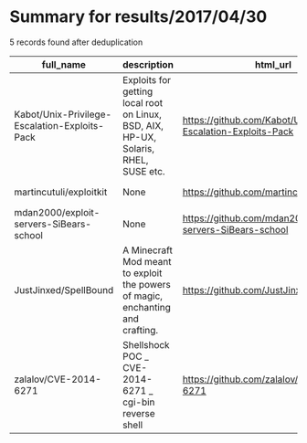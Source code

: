 
# Summary for results/2017/04/30
    
5 records found after deduplication

| full_name | description | html_url | matched_list | matched_count | pushed_at | size | stargazers_count | language | forks_count |
|-----------------------------------------------|-------------------------------------------------------------------------------------|------------------------------------------------------------------|----------------------|-----------------|---------------------------|--------|--------------------|------------|---------------|
| Kabot/Unix-Privilege-Escalation-Exploits-Pack | Exploits for getting local root on Linux, BSD, AIX, HP-UX, Solaris, RHEL, SUSE etc. | https://github.com/Kabot/Unix-Privilege-Escalation-Exploits-Pack | ['exploit'] | 1 | 2017-04-30 12:43:32+00:00 | 2552 | 655 | C | 319 |
| martincutuli/exploitkit | None | https://github.com/martincutuli/exploitkit | ['exploit'] | 1 | 2017-04-30 02:50:03+00:00 | 0 | 0 | | 0 |
| mdan2000/exploit-servers-SiBears-school | None | https://github.com/mdan2000/exploit-servers-SiBears-school | ['exploit'] | 1 | 2017-04-30 06:36:27+00:00 | 0 | 0 | | 0 |
| JustJinxed/SpellBound | A Minecraft Mod meant to exploit the powers of magic, enchanting and crafting. | https://github.com/JustJinxed/SpellBound | ['exploit'] | 1 | 2017-04-30 19:00:24+00:00 | 0 | 0 | | 0 |
| zalalov/CVE-2014-6271 | Shellshock POC _ CVE-2014-6271 _ cgi-bin reverse shell | https://github.com/zalalov/CVE-2014-6271 | ['cve poc', 'cve-2'] | 2 | 2017-04-30 20:00:27+00:00 | 1 | 1 | Python | 0 |
